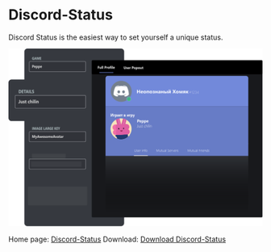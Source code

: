 Discord-Status
===============

Discord Status is the easiest way to set yourself a unique status.

![](https://github.com/Vlas-Omsk/Vlas-Omsk.github.io/blob/master/Discord-Status/images/presentationPicture1.svg)

Home page: [Discord-Status](https://vlas-omsk.github.io/Discord-Status/index.html)
Download: [Download Discord-Status](https://github.com/Vlas-Omsk/Discord_Status/releases/latest/download/DiscordStatus.zip)
